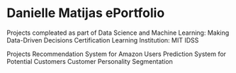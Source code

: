 # Danielle Matijas ePortfolio
Projects compleated as part of Data Science and Machine Learning: Making Data-Driven Decisions Certification
Learning Institution: MIT IDSS

Projects
Recommendation System for Amazon Users
Prediction System for Potential Customers
Customer Personality Segmentation

